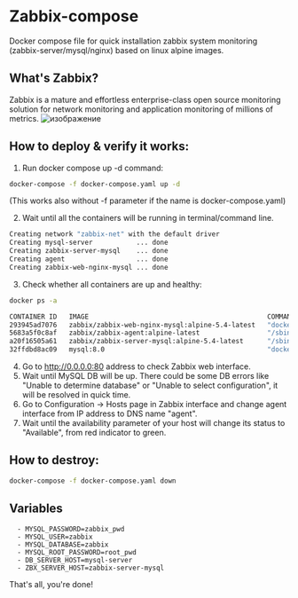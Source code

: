 # Zabbix-compose
Docker compose file for quick installation zabbix system monitoring (zabbix-server/mysql/nginx) based on linux alpine images.

## What's Zabbix?
Zabbix is a mature and effortless enterprise-class open source monitoring solution for network monitoring and application monitoring of millions of metrics.
![изображение](https://user-images.githubusercontent.com/67045661/164970908-7a0635b9-41d3-4f41-935b-f372684a503d.png)


## How to deploy & verify it works:
1. Run docker compose up -d command:
```bash
docker-compose -f docker-compose.yaml up -d 
```
(This works also without -f parameter if the name is docker-compose.yaml)

2. Wait until all the containers will be running in terminal/command line.
```bash
Creating network "zabbix-net" with the default driver
Creating mysql-server           ... done
Creating zabbix-server-mysql    ... done
Creating agent                  ... done
Creating zabbix-web-nginx-mysql ... done
```
3. Check whether all containers are up and healthy:
```bash
docker ps -a

CONTAINER ID   IMAGE                                             COMMAND                  CREATED          STATUS                    PORTS                                             NAMES
293945ad7076   zabbix/zabbix-web-nginx-mysql:alpine-5.4-latest   "docker-entrypoint.sh"   29 minutes ago   Up 29 minutes (healthy)   8443/tcp, 0.0.0.0:80->8080/tcp, :::80->8080/tcp   zabbix-web-nginx-mysql
5683a5f0c8af   zabbix/zabbix-agent:alpine-latest                 "/sbin/tini -- /usr/…"   29 minutes ago   Up 29 minutes             0.0.0.0:10050->10050/tcp, :::10050->10050/tcp     agent
a20f16505a61   zabbix/zabbix-server-mysql:alpine-5.4-latest      "/sbin/tini -- /usr/…"   29 minutes ago   Up 29 minutes             0.0.0.0:10051->10051/tcp, :::10051->10051/tcp     zabbix-server-mysql
32ffdbd8ac09   mysql:8.0                                         "docker-entrypoint.s…"   29 minutes ago   Up 29 minutes (healthy)   3306/tcp, 33060/tcp                               mysql-server
```
4. Go to http://0.0.0.0:80 address to check Zabbix web interface.
5. Wait until MySQL DB will be up. There could be some DB errors like "Unable to determine database" or "Unable to select configuration", it will be resolved in quick time.
6. Go to Configuration -> Hosts page in Zabbix interface and change agent interface from IP address to DNS name "agent".
7. Wait until the availability parameter of your host will change its status to "Available", from red indicator to green.

## How to destroy:
```bash
docker-compose -f docker-compose.yaml down
```
## Variables
      - MYSQL_PASSWORD=zabbix_pwd
      - MYSQL_USER=zabbix
      - MYSQL_DATABASE=zabbix
      - MYSQL_ROOT_PASSWORD=root_pwd
      - DB_SERVER_HOST=mysql-server
      - ZBX_SERVER_HOST=zabbix-server-mysql
      

That's all, you're done!



